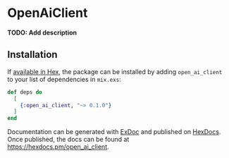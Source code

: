 # OpenAiClient

**TODO: Add description**

## Installation

If [available in Hex](https://hex.pm/docs/publish), the package can be installed
by adding `open_ai_client` to your list of dependencies in `mix.exs`:

```elixir
def deps do
  [
    {:open_ai_client, "~> 0.1.0"}
  ]
end
```

Documentation can be generated with [ExDoc](https://github.com/elixir-lang/ex_doc)
and published on [HexDocs](https://hexdocs.pm). Once published, the docs can
be found at <https://hexdocs.pm/open_ai_client>.

